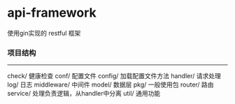 # api-framework
使用gin实现的 restful 框架

### 项目结构
___________
  check/                健康检查
  conf/                 配置文件
  config/               加载配置文件方法
  handler/              请求处理
  log/                  日志
  middleware/           中间件
  model/                数据层
  pkg/                  一般使用包
  router/               路由
  service/              处理负责逻辑，从handler中分离
  util/                 通用功能

